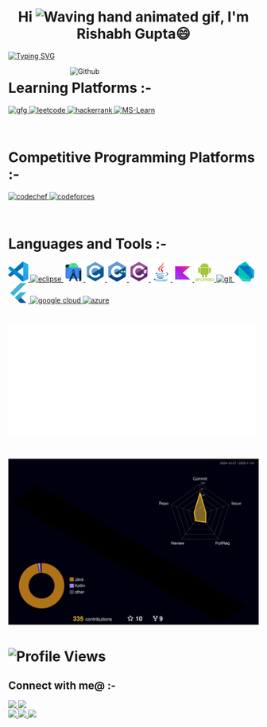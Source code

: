<h1 align="center"> 
  Hi
  <img src="https://raw.githubusercontent.com/Rishabh2804/Rishabh2804/master/Resources/wave.gif" 
         alt="Waving hand animated gif"         
         width="40"/>,
   I'm <b>Rishabh Gupta😄</b>
</h1> 


[![Typing SVG](https://readme-typing-svg.demolab.com?font=Merienda&size=35&duration=3500&pause=700&color=F7E707D7&center=true&vCenter=true&height=70&width=1000&lines=I'm+an+aspiring+Developer💻;I'm+a+Competitive+Programmer🏆;I'm+a+Learning+Enthusiast🧐;I'm+an+Explorer🕵️‍♂️)](https://git.io/typing-svg)

<img width="380" align="right" alt="Github"
src="https://raw.githubusercontent.com/Rishabh2804/Rishabh2804/master/Resources/Developer.gif" 
/> 


# <b>Learning Platforms :-</b>
<p align="left"> 
<!-- GeeksForGeeks -->
 <a
    href=https://auth.geeksforgeeks.org/user/rishabhgupta2804/practice/
    target="_blank">
    <img 
        src="https://raw.githubusercontent.com/Rishabh2804/github-profile-readme-generator/master/src/images/icons/Social/geeks-for-geeks.svg"
        alt="gfg" height="30" width="50" 
    />
 </a> 
 <!-- LeetCode -->
 <a 
    href=https://leetcode.com/Rishabh2804/
    target="blank">
    <img 
        src="https://raw.githubusercontent.com/Rishabh2804/github-profile-readme-generator/master/src/images/icons/Social/leet-code.svg"
        alt="leetcode" height="30" width = "50"
    />
 </a>
 <!-- HackerRank -->
 <a 
    href=https://www.hackerrank.com/Rishabh2804 
    target="blank">    
    <img 
        src="https://raw.githubusercontent.com/Rishabh2804/github-profile-readme-generator/master/src/images/icons/Social/hackerrank.svg"
        alt="hackerrank" height="30" width="40" 
    />
 </a>
 <!-- MS-Learn -->
 <a
    href=https://docs.microsoft.com/en-us/users/rishabh2804/
    target="blank">
    <img 
        src="https://raw.githubusercontent.com/Rishabh2804/Rishabh2804/master/Resources/Icons/Microsoft learning_logo.png"
        alt="MS-Learn" height="40" 
        width = "100"
    />
 </a>  
</p>
<br>

# <b>Competitive Programming Platforms :-</b>
<p align="left"> 
<!-- CodeChef -->
 <a 
    href=https://www.codechef.com/users/i_am_ris0
    target="blank">
    <img
        src="https://img.shields.io/badge/Codechef-%23B92B27.svg?&style=for-the-badge&logo=Codechef&logoColor=white"
        alt="codechef" height="30" 
    />
 </a>
 <!-- CodeForces -->
 <a 
    href=https://codeforces.com/profile/Rishabh2804 
    target="blank">
    <img 
        src="https://img.shields.io/badge/Codeforces-445f9d?style=for-the-badge&logo=Codeforces&logoColor=white"
        alt="codeforces" height="30" 
    />
 </a>
</p>

<br>

# <b>Languages and Tools :-</b>
<p align="left">
<!-- vs code -->
 <a 
    href="https://code.visualstudio.com/" 
    target="_blank" rel="noreferrer"> 
    <img
        src="https://raw.githubusercontent.com/github/explore/80688e429a7d4ef2fca1e82350fe8e3517d3494d/topics/visual-studio-code/visual-studio-code.png"
        alt="VS code" width="40" height="40"
    /> 
 </a> 
 <!-- eclipse -->
 <a 
    href="https://www.eclipse.org"
    target="_blank" rel="noreferrer"> 
    <img
        src="https://raw.githubusercontent.com/Rishabh2804/Rishabh2804/master/Resources/Icons/Eclipse Icon.png"
        alt="eclipse" width="40" height="40"
    /> 
 </a> 
 <!-- android studio -->
<a 
    href="https://developer.android.com/studio"
    target="_blank" rel="noreferrer"> 
    <img
        src="https://raw.githubusercontent.com/devicons/devicon/master/icons/androidstudio/androidstudio-original.svg"
        alt="android studio" width="40" height="40"
    /> 
 </a> 
 <!-- c -->
 <a
    href="https://www.cprogramming.com/" 
    target="_blank" rel="noreferrer"> 
    <img
        src="https://raw.githubusercontent.com/devicons/devicon/master/icons/c/c-original.svg"
        alt="c" width="40" height="40"
    /> 
 </a> 
 <!-- cpp -->
 <a 
    href="https://isocpp.org/"
    target="_blank" rel="noreferrer"> 
    <img
        src="https://raw.githubusercontent.com/devicons/devicon/master/icons/cplusplus/cplusplus-original.svg"
        alt="cplusplus" width="40" height="40"
    /> 
 </a> 
 <!-- csharp -->
 <a 
    href="https://docs.microsoft.com/en-us/dotnet/csharp/" 
    target="_blank" rel="noreferrer"> 
    <img
        src="https://raw.githubusercontent.com/devicons/devicon/master/icons/csharp/csharp-original.svg"
        alt="java" width="40" height="40"
    /> 
 </a> 
 <!-- java -->
 <a 
    href="https://www.java.com" 
    target="_blank" rel="noreferrer"> 
    <img
        src="https://raw.githubusercontent.com/devicons/devicon/master/icons/java/java-original.svg"
        alt="java" width="40" height="40"
    /> 
 </a> 
 <!-- kotlin -->
 <a 
    href="https://kotlinlang.org/" 
    target="_blank" rel="noreferrer"> 
    <img
        src="https://raw.githubusercontent.com/devicons/devicon/master/icons/kotlin/kotlin-original.svg"
        alt="kotlin" width="40" height="35"
    /> 
 </a> 
 <!-- android -->
    <a 
        href="https://developer.android.com/" 
        target="_blank" rel="noreferrer"> 
        <img
            src="https://raw.githubusercontent.com/devicons/devicon/master/icons/android/android-plain-wordmark.svg"
            alt="android" width="40" height="40"
        />
 <!-- git -->
 <a 
    href="https://git-scm.com/"
    target="_blank" rel="noreferrer"> 
    <img
        src="https://www.vectorlogo.zone/logos/git-scm/git-scm-icon.svg" alt="git"
        width="40" height="40"
    /> 
 </a> 
 <!-- dart -->
 <a 
    href="https://dart.dev/" 
    target="_blank" rel="noreferrer"> 
    <img    
        src="https://raw.githubusercontent.com/devicons/devicon/master/icons/dart/dart-original.svg"
        alt="dart" width="40" height="40"
    /> 
 </a> 
 <!-- flutter -->
 <a 
    href="https://flutter.dev/" 
    target="_blank" rel="noreferrer"> 
    <img    
        src="https://raw.githubusercontent.com/devicons/devicon/master/icons/flutter/flutter-original.svg"
        alt="flutter" width="40" height="40"
    /> 
 </a> 
 <!-- google cloud -->
    <a 
        href="https://cloud.google.com/" 
        target="_blank" rel="noreferrer"> 
        <img    
            src="https://www.vectorlogo.zone/logos/google_cloud/google_cloud-icon.svg"
            alt="google cloud" width="40" height="40"
        />
 <!-- azure -->
 <a
    href="https://azure.microsoft.com/en-in/" 
    target="_blank" 
    rel="noreferrer"> 
    <img
        src=https://www.vectorlogo.zone/logos/microsoft_azure/microsoft_azure-icon.svg
        alt="azure" width="40" height="40"/> 
 </a> 
 <!-- SQL
 <a 
    href="https://www.mysql.com/"
    target="_blank" rel="noreferrer"> 
    <img
        src="https://raw.githubusercontent.com/devicons/devicon/master/icons/mysql/mysql-original-wordmark.svg"
        alt="mysql" width="40" height="40"
    /> 
 </a>  -->
</p> 

# 

<!-- Github Stats © github.com/lowlighter--> 
# [<img alt = "Github Stats" src="https://raw.githubusercontent.com/Rishabh2804/Rishabh2804/master/github-metrics.svg" width = 500>](https://github.com/Rishabh2804)

<!-- 3D Contri Graph © https://github.com/yoshi389111--> 
# [<img alt = "3D Contri-Graph" src="https://raw.githubusercontent.com/Rishabh2804/Rishabh2804/master/profile-3d-contrib/profile-night-rainbow.svg" width = 600>](https://github.com/Rishabh2804)

# ![Profile Views](https://komarev.com/ghpvc/?username=Rishabh2804&color=blueviolet&style=flat-square&label=Profile+Views)

## <b>Connect with me@ :-</b>
<p>
<!-- Github -->
<a 
    target="_blank" 
    href="https://github.com/Rishabh2804">
    <img
        src="https://img.shields.io/badge/GitHub-000000?style=for-the-badge&logo=github&logoColor=white">
    </img>    
</a>
<!-- StackOverFlow -->
<a 
    target="_blank" 
    href="https://stackoverflow.com/users/17798976/rishabh-gupta?tab=profile">
    <img
        src="https://img.shields.io/badge/StackOverFlow-AAAAAA?style=for-the-badge&logo=stackoverflow&logoColor=orange">
    </img>
</a>
<br>
<!-- LinkedIn -->
<a 
    target="_blank"
    href="https://www.linkedin.com/in/rishabh-gupta-2804/">
    <img
        src="https://img.shields.io/badge/-LinkedIn-0077B5?style=for-the-badge&logo=Linkedin&logoColor=white">
    </img>
</a>
<!-- GMail -->
<a 
    target="_blank" 
    href="mailto:rishabhgupta2804@gmail.com">
    <img
        src="https://img.shields.io/badge/-Gmail-D14836?style=for-the-badge&logo=Gmail&logoColor=white">
    </img>    
</a>
<!-- Twitter -->
<a 
    target="_blank" 
    href="https://twitter.com/ris0_2804">
    <img
        src="https://img.shields.io/badge/Twitter-0077B5?style=for-the-badge&logo=Twitter&logoColor=white">
    </img>
</a>
</p>

